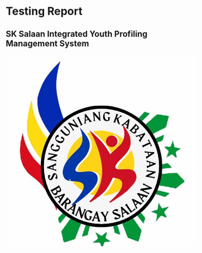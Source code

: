 
# Testing Report
## SK Salaan Integrated Youth Profiling Management System

![sk salaan logo](logo.jpg)